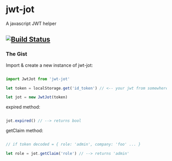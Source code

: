 # jwt-jot

A javascript JWT helper

[![Build Status](https://travis-ci.org/eezing/jwt-jot.svg?branch=master)](https://travis-ci.org/eezing/jwt-jot)
---

### The Gist

Import & create a new instance of jwt-jot:

```javascript

import JwtJot from 'jwt-jot'

let token = localStorage.get('id_token') // <-- your jwt from somewhere

let jot = new JwtJot(token)

```

expired method:

```javascript

jot.expired() // --> returns bool

```

getClaim method:

```javascript

// if token decoded = { role: 'admin', company: 'foo' ... }

let role = jot.getClaim('role') // --> returns 'admin'

```
